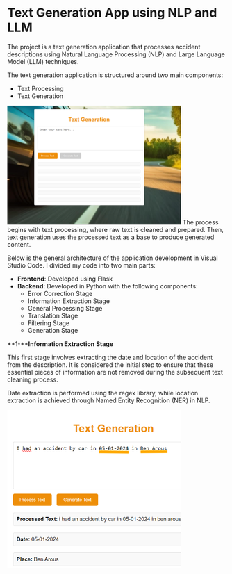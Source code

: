 # Text Generation App using NLP and LLM

The project is a text generation application that processes accident descriptions using Natural Language Processing (NLP) and Large Language Model (LLM) techniques.

The text generation application is structured around two main components:
- Text Processing
- Text Generation
<img src="static/images/GenAI.png" alt="Architecture Diagram" width="400"/>
The process begins with text processing, where raw text is cleaned and prepared. Then, text generation uses the processed text as a base to produce generated content.

Below is the general architecture of the application development in Visual Studio Code. I divided my code into two main parts:
- **Frontend**: Developed using Flask
- **Backend**: Developed in Python with the following components:
  - Error Correction Stage
  - Information Extraction Stage
  - General Processing Stage
  - Translation Stage
  - Filtering Stage
  - Generation Stage

**1-****Information Extraction Stage**

This first stage involves extracting the date and location of the accident from the description. It is considered the initial step to ensure that these essential pieces of information are not removed during the subsequent text cleaning process.

Date extraction is performed using the regex library, while location extraction is achieved through Named Entity Recognition (NER) in NLP.

<img src="static/images/Date_place.png" alt="Architecture Diagram" width="400"/>
